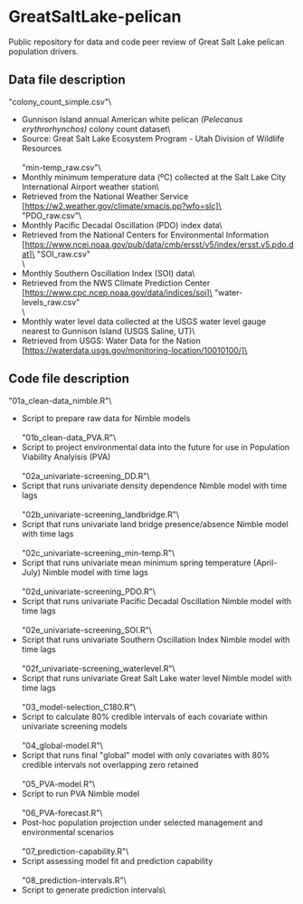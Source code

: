 # GreatSaltLake-pelican
Public repository for data and code peer review of Great Salt Lake pelican population drivers.

## Data file description
"colony_count_simple.csv"\
- Gunnison Island annual American white pelican *(Pelecanus erythrorhynchos)* colony count dataset\
- Source: Great Salt Lake Ecosystem Program - Utah Division of Wildlife Resources\
\
"min-temp_raw.csv"\
- Monthly minimum temperature data (ºC) collected at the Salt Lake City International Airport weather station\
- Retrieved from the National Weather Service [https://w2.weather.gov/climate/xmacis.pp?wfo=slc]\
\
"PDO_raw.csv"\
- Monthly Pacific Decadal Oscillation (PDO) index data\
- Retrieved from the National Centers for Environmental Information [https://www.ncei.noaa.gov/pub/data/cmb/ersst/v5/index/ersst.v5.pdo.dat]\
"SOI_raw.csv"\
\
- Monthly Southern Oscillation Index (SOI) data\
- Retrieved from the NWS Climate Prediction Center [https://www.cpc.ncep.noaa.gov/data/indices/soi]\
"water-levels_raw.csv"\
\
- Monthly water level data collected at the USGS water level gauge nearest to Gunnison Island (USGS Saline, UT)\
- Retrieved from USGS: Water Data for the Nation [https://waterdata.usgs.gov/monitoring-location/10010100/]\

## Code file description
"01a_clean-data_nimble.R"\
- Script to prepare raw data for Nimble models\
\
"01b_clean-data_PVA.R"\
- Script to project environmental data into the future for use in Population Viability Analyisis (PVA)\
\
"02a_univariate-screening_DD.R"\
- Script that runs univariate density dependence Nimble model with time lags\
\
"02b_univariate-screening_landbridge.R"\
- Script that runs univariate land bridge presence/absence Nimble model with time lags\
\
"02c_univariate-screening_min-temp.R"\
- Script that runs univariate mean minimum spring temperature (April-July) Nimble model with time lags\
\
"02d_univariate-screening_PDO.R"\
- Script that runs univariate Pacific Decadal Oscillation Nimble model with time lags\
\
"02e_univariate-screening_SOI.R"\
- Script that runs univariate Southern Oscillation Index Nimble model with time lags\
\
"02f_univariate-screening_waterlevel.R"\
- Script that runs univariate Great Salt Lake water level Nimble model with time lags\
\
"03_model-selection_C180.R"\
- Script to calculate 80% credible intervals of each covariate within univariate screening models\
\
"04_global-model.R"\
- Script that runs final "global" model with only covariates with 80% credible intervals not overlapping zero retained\
\
"05_PVA-model.R"\
- Script to run PVA Nimble model\
\
"06_PVA-forecast.R"\
- Post-hoc population projection under selected management and environmental scenarios\
\
"07_prediction-capability.R"\
- Script assessing model fit and prediction capability\
\
"08_prediction-intervals.R"\
- Script to generate prediction intervals\

